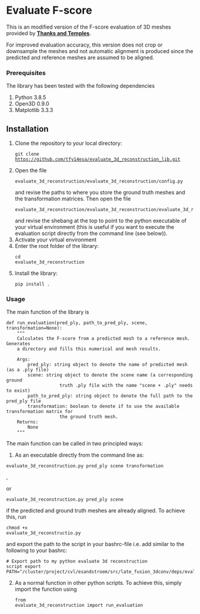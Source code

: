 # Evaluate F-score

This is an modified version of the F-score evaluation of 3D meshes provided by [**Thanks and Temples**](https://github.com/isl-org/TanksAndTemples/tree/master/python_toolbox/evaluation). 

For improved evaluation accuracy, this version does not crop or downsample the meshes and not automatic alignment is produced since the predicted and reference meshes are assumed to be aligned.

### Prerequisites
The library has been tested with the following dependencies

1. Python 3.8.5
2. Open3D 0.9.0
3. Matplotlib 3.3.3

## Installation

1. Clone the repository to your local directory: <pre><code>git clone https://github.com/tfy14esa/evaluate_3d_reconstruction_lib.git</code></pre>
2. Open the file <pre><code>evaluate_3d_reconstruction/evaluate_3d_reconstruction/config.py</code></pre> and revise the paths to where you store the ground truth meshes and the transformation matrices. Then open the file <pre><code>evaluate_3d_reconstruction/evaluate_3d_reconstruction/evaluate_3d_reconstruction.py</code></pre> and revise the shebang at the top to point to the python executable of your virtual environment (this is useful if you want to execute the evaluation script directly from the command line (see below)).
2. Activate your virtual environment
3. Enter the root folder of the library: <pre><code>cd evaluate_3d_reconstruction</code></pre>
4. Install the library: <pre><code>pip install .</code></pre>
 
### Usage

The main function of the library is 
<pre><code>def run_evaluation(pred_ply, path_to_pred_ply, scene, transformation=None):
    """
    Calculates the F-score from a predicted mesh to a reference mesh. Generates
    a directory and fills this numerical and mesh results.

    Args:
        pred_ply: string object to denote the name of predicted mesh (as a .ply file)
        scene: string object to denote the scene name (a corresponding ground 
                    truth .ply file with the name "scene + .ply" needs to exist)
        path_to_pred_ply: string object to denote the full path to the pred_ply file
        transformation: boolean to denote if to use the available transformation matrix for
                    the ground truth mesh.
    Returns:
        None
    """
</code></pre>

The main function can be called in two principled ways:

1. As an executable directly from the command line as:
<pre><code>evaluate_3d_reconstruction.py pred_ply scene transformation</code></pre>,
or
<pre><code>evaluate_3d_reconstruction.py pred_ply scene</code></pre>
if the predicted and ground truth meshes are already aligned. To achieve this, run <pre><code>chmod +x evaluate_3d_reconstructio.py</code></pre> and export the path to the script in your bashrc-file i.e. add similar to the following to your bashrc: <pre><code># Export path to my python evaluate 3d reconstruction script
export PATH="/cluster/project/cvl/esandstroem/src/late_fusion_3dconv/deps/evaluate_3d_reconstruction/evaluate_3d_reconstruction:$PATH"</code></pre>

2. As a normal function in other python scripts. To achieve this, simply import the function using <pre><code>from evaluate_3d_reconstruction import run_evaluation</code></pre>

